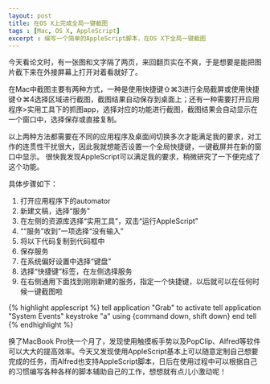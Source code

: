 ```yaml
---
layout: post
title: 在OS X上完成全局一键截图
tags : [Mac, OS X, AppleScript]
excerpt : 编写一个简单的AppleScript脚本，在OS X下全局一键截图
---
```


今天看论文时，有一张图和文字隔了两页，来回翻页实在不爽，于是想要是能把图片截下来在外接屏幕上打开对着看就好了。

在Mac中截图主要有两种方式，一种是使用快捷键⇧⌘3进行全局截屏或使用快捷键⇧⌘4选择区域进行截图，截图结果自动保存到桌面上；还有一种需要打开应用程序>实用工具下的抓图app，选择对应的功能进行截图，截图结果会自动显示在一个窗口中，选择保存或直接复制。

以上两种方法都需要在不同的应用程序及桌面间切换多次才能满足我的要求，对工作的连贯性干扰很大，因此我就想能否设置一个全局快捷键，一键截屏并在新的窗口中显示。
很快我发现AppleScript可以满足我的要求，稍微研究了一下便完成了这个功能。

具体步骤如下：

1. 打开应用程序下的automator
2. 新建文稿，选择“服务”
3. 在左侧的资源库选择“实用工具”，双击“运行AppleScript”
4. ““服务”收到”一项选择“没有输入”
5. 将以下代码复制到代码框中
6. 保存服务
7. 在系统偏好设置中选择“键盘”
8. 选择“快捷键”标签，在左侧选择服务
9. 在右侧通用下面找到刚刚新建的服务，指定一个快捷键，以后就可以在任何时候一键截图啦

<link rel="stylesheet" href="{{ site.baseurl }}\_sass\_highlights.scss">
{% highlight applescript %}
tell application "Grab" to activate
    tell application "System Events"
	    keystroke "a" using {command down, shift down}
end tell
{% endhighlight %}

换了MacBook Pro快一个月了，发现使用触摸板手势以及PopClip、Alfred等软件可以大大的提高效率。今天又发现使用AppleScript基本上可以随意定制自己想要完成的任务，而Alfred也支持AppleScript脚本，日后在使用过程中可以根据自己的习惯编写各种各样的脚本辅助自己的工作，想想就有点儿小激动呢！